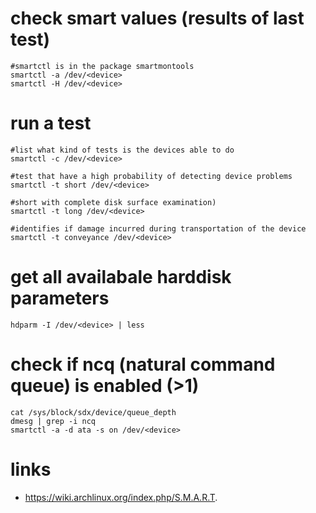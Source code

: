 # check smart values (results of last test)

```
#smartctl is in the package smartmontools
smartctl -a /dev/<device>
smartctl -H /dev/<device>
```

# run a test

```
#list what kind of tests is the devices able to do
smartctl -c /dev/<device>

#test that have a high probability of detecting device problems
smartctl -t short /dev/<device>

#short with complete disk surface examination)
smartctl -t long /dev/<device>

#identifies if damage incurred during transportation of the device
smartctl -t conveyance /dev/<device>
```

# get all availabale harddisk parameters

```
hdparm -I /dev/<device> | less
```

# check if ncq (natural command queue) is enabled (>1)

```
cat /sys/block/sdx/device/queue_depth
dmesg | grep -i ncq
smartctl -a -d ata -s on /dev/<device>
```

# links

* https://wiki.archlinux.org/index.php/S.M.A.R.T.
